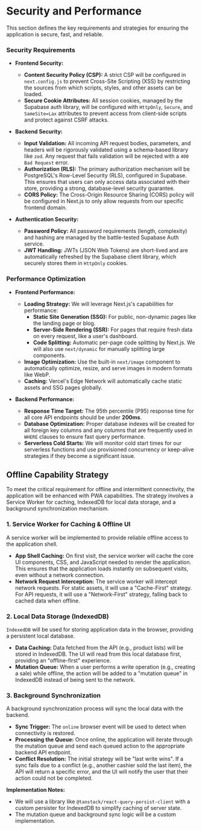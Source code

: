 # Security and Performance

This section defines the key requirements and strategies for ensuring the application is secure, fast, and reliable.

### Security Requirements

- **Frontend Security:**
    - **Content Security Policy (CSP):** A strict CSP will be configured in `next.config.js` to prevent Cross-Site Scripting (XSS) by restricting the sources from which scripts, styles, and other assets can be loaded.
    - **Secure Cookie Attributes:** All session cookies, managed by the Supabase auth library, will be configured with `HttpOnly`, `Secure`, and `SameSite=Lax` attributes to prevent access from client-side scripts and protect against CSRF attacks.

- **Backend Security:**
    - **Input Validation:** All incoming API request bodies, parameters, and headers will be rigorously validated using a schema-based library like `zod`. Any request that fails validation will be rejected with a `400 Bad Request` error.
    - **Authorization (RLS):** The primary authorization mechanism will be PostgreSQL's Row-Level Security (RLS), configured in Supabase. This ensures that users can only access data associated with their store, providing a strong, database-level security guarantee.
    - **CORS Policy:** The Cross-Origin Resource Sharing (CORS) policy will be configured in Next.js to only allow requests from our specific frontend domain.

- **Authentication Security:**
    - **Password Policy:** All password requirements (length, complexity) and hashing are managed by the battle-tested Supabase Auth service.
    - **JWT Handling:** JWTs (JSON Web Tokens) are short-lived and are automatically refreshed by the Supabase client library, which securely stores them in `HttpOnly` cookies.

### Performance Optimization

- **Frontend Performance:**
    - **Loading Strategy:** We will leverage Next.js's capabilities for performance:
        - **Static Site Generation (SSG):** For public, non-dynamic pages like the landing page or blog.
        - **Server-Side Rendering (SSR):** For pages that require fresh data on every request, like a user's dashboard.
        - **Code Splitting:** Automatic per-page code splitting by Next.js. We will also use `next/dynamic` for manually splitting large components.
    - **Image Optimization:** Use the built-in `next/image` component to automatically optimize, resize, and serve images in modern formats like WebP.
    - **Caching:** Vercel's Edge Network will automatically cache static assets and SSG pages globally.

- **Backend Performance:**
    - **Response Time Target:** The 95th percentile (P95) response time for all core API endpoints should be under **200ms**.
    - **Database Optimization:** Proper database indexes will be created for all foreign key columns and any columns that are frequently used in `WHERE` clauses to ensure fast query performance.
    - **Serverless Cold Starts:** We will monitor cold start times for our serverless functions and use provisioned concurrency or keep-alive strategies if they become a significant issue.

## Offline Capability Strategy

To meet the critical requirement for offline and intermittent connectivity, the application will be enhanced with PWA capabilities. The strategy involves a Service Worker for caching, IndexedDB for local data storage, and a background synchronization mechanism.

### 1. Service Worker for Caching & Offline UI

A service worker will be implemented to provide reliable offline access to the application shell.

-   **App Shell Caching:** On first visit, the service worker will cache the core UI components, CSS, and JavaScript needed to render the application. This ensures that the application loads instantly on subsequent visits, even without a network connection.
-   **Network Request Interception:** The service worker will intercept network requests. For static assets, it will use a "Cache-First" strategy. For API requests, it will use a "Network-First" strategy, falling back to cached data when offline.

### 2. Local Data Storage (IndexedDB)

`IndexedDB` will be used for storing application data in the browser, providing a persistent local database.

-   **Data Caching:** Data fetched from the API (e.g., product lists) will be stored in IndexedDB. The UI will read from this local database first, providing an "offline-first" experience.
-   **Mutation Queue:** When a user performs a write operation (e.g., creating a sale) while offline, the action will be added to a "mutation queue" in IndexedDB instead of being sent to the network.

### 3. Background Synchronization

A background synchronization process will sync the local data with the backend.

-   **Sync Trigger:** The `online` browser event will be used to detect when connectivity is restored.
-   **Processing the Queue:** Once online, the application will iterate through the mutation queue and send each queued action to the appropriate backend API endpoint.
-   **Conflict Resolution:** The initial strategy will be "last write wins". If a sync fails due to a conflict (e.g., another cashier sold the last item), the API will return a specific error, and the UI will notify the user that their action could not be completed.

**Implementation Notes:**
-   We will use a library like `@tanstack/react-query-persist-client` with a custom persister for IndexedDB to simplify caching of server state.
-   The mutation queue and background sync logic will be a custom implementation.
